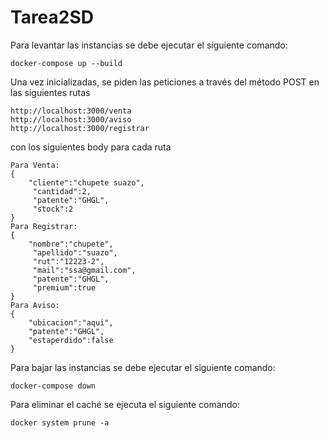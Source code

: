 # Tarea2SD


Para levantar las instancias se debe ejecutar el siguiente comando:
```
docker-compose up --build
```

Una vez inicializadas, se piden las peticiones a través del método POST en las siguientes rutas

```
http://localhost:3000/venta
http://localhost:3000/aviso
http://localhost:3000/registrar

```
con los siguientes body para cada ruta
```
Para Venta: 
{
    "cliente":"chupete suazo",
     "cantidad":2, 
     "patente":"GHGL", 
     "stock":2
}
Para Registrar:
{
    "nombre":"chupete",
     "apellido":"suazo", 
     "rut":"12223-2",
     "mail":"ssa@gmail.com", 
     "patente":"GHGL", 
     "premium":true
}
Para Aviso:
{
    "ubicacion":"aqui",
    "patente":"GHGL", 
    "estaperdido":false
}

```
Para bajar las instancias se debe ejecutar el siguiente comando:
```
docker-compose down
```
Para eliminar el caché se ejecuta el siguiente comando:
```
docker system prune -a
```
